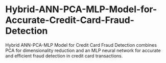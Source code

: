 # Hybrid-ANN-PCA-MLP-Model-for-Accurate-Credit-Card-Fraud-Detection
Hybrid ANN-PCA-MLP Model for Credit Card Fraud Detection combines PCA for dimensionality reduction and an MLP neural network for accurate and efficient fraud detection in credit card transactions.
